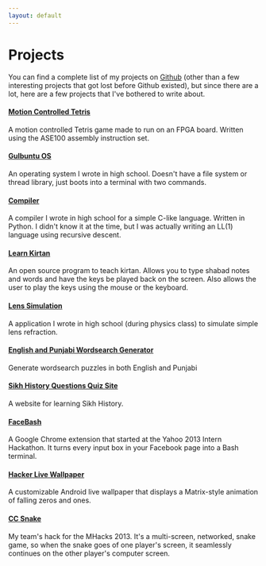 ```yaml
---
layout: default
---
```

Projects
========
You can find a complete list of my projects on [Github](https://github.com/gsingh93) (other than a few interesting projects that got lost before Github existed), but since there are a lot, here are a few projects that I've bothered to write about.

#### [Motion Controlled Tetris](/projects/motion-controlled-tetris/)

A motion controlled Tetris game made to run on an FPGA board. Written using the ASE100 assembly instruction set.

#### [Gulbuntu OS](/projects/gulbuntu/)

An operating system I wrote in high school. Doesn't have a file system or thread library, just boots into a terminal with two commands.

#### [Compiler](/projects/compiler/)

A compiler I wrote in high school for a simple C-like language. Written in Python. I didn't know it at the time, but I was actually writing an LL(1) language using recursive descent.

#### [Learn Kirtan](/projects/learn-kirtan/)

An open source program to teach kirtan. Allows you to type shabad notes and words and have the keys be played back on the screen. Also allows the user to play the keys using the mouse or the keyboard.

#### [Lens Simulation](/projects/lens-simulation/)

A application I wrote in high school (during physics class) to simulate simple lens refraction.

#### [English and Punjabi Wordsearch Generator](/projects/wordsearch-generator/)

Generate wordsearch puzzles in both English and Punjabi

#### [Sikh History Questions Quiz Site](/projects/sikh-history-questions/)

A website for learning Sikh History.

#### [FaceBash](/projects/facebash/)

A Google Chrome extension that started at the Yahoo 2013 Intern Hackathon. It turns every input box in your Facebook page into a Bash terminal.

#### [Hacker Live Wallpaper](/projects/hacker-live-wallpaper/)

A customizable Android live wallpaper that displays a Matrix-style animation of falling zeros and ones.

#### [CC Snake](/projects/cc-snake/)

My team's hack for the MHacks 2013. It's a multi-screen, networked, snake game, so when the snake goes of one player's screen, it seamlessly continues on the other player's computer screen.

